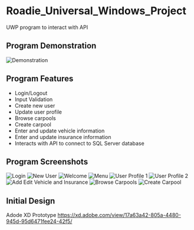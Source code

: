 # Roadie_Universal_Windows_Project
 UWP program to interact with API

## Program Demonstration
![Demonstration](images/video.gif)

## Program Features
* Login/Logout
* Input Validation
* Create new user
* Update user profile
* Browse carpools
* Create carpool
* Enter and update vehicle information
* Enter and update insurance information
* Interacts with API to connect to SQL Server database

## Program Screenshots
![Login](images/1.jpg)
![New User](images/2.jpg)
![Welcome](images/3.jpg)
![Menu](images/menu.jpg)
![User Profile 1](images/4.jpg)
![User Profile 2](images/5.jpg)
![Add Edit Vehicle and Insurance](images/6.jpg)
![Browse Carpools](images/8.jpg)
![Create Carpool](images/7.jpg)
 
## Initial Design
Adode XD Prototype https://xd.adobe.com/view/17a63a42-805a-4480-945d-95d6471fee24-42f5/
